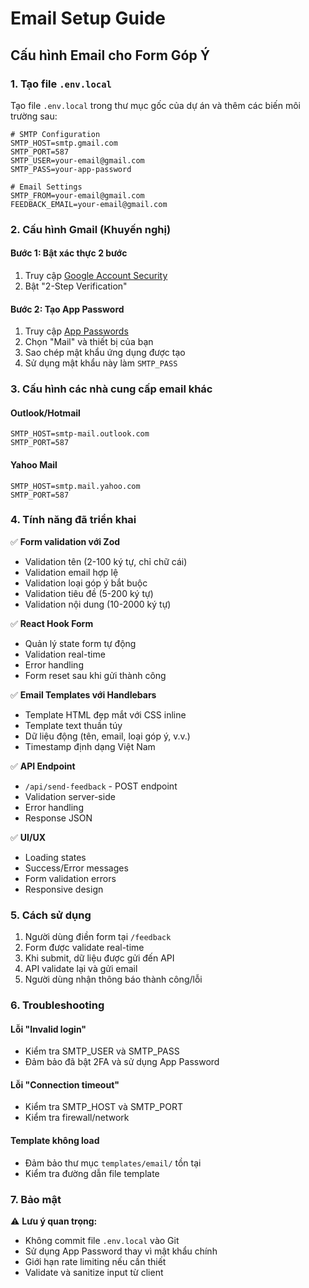 # Email Setup Guide

## Cấu hình Email cho Form Góp Ý

### 1. Tạo file `.env.local`

Tạo file `.env.local` trong thư mục gốc của dự án và thêm các biến môi trường sau:

```env
# SMTP Configuration
SMTP_HOST=smtp.gmail.com
SMTP_PORT=587
SMTP_USER=your-email@gmail.com
SMTP_PASS=your-app-password

# Email Settings
SMTP_FROM=your-email@gmail.com
FEEDBACK_EMAIL=your-email@gmail.com
```

### 2. Cấu hình Gmail (Khuyến nghị)

#### Bước 1: Bật xác thực 2 bước

1. Truy cập [Google Account Security](https://myaccount.google.com/security)
2. Bật "2-Step Verification"

#### Bước 2: Tạo App Password

1. Truy cập [App Passwords](https://myaccount.google.com/apppasswords)
2. Chọn "Mail" và thiết bị của bạn
3. Sao chép mật khẩu ứng dụng được tạo
4. Sử dụng mật khẩu này làm `SMTP_PASS`

### 3. Cấu hình các nhà cung cấp email khác

#### Outlook/Hotmail

```env
SMTP_HOST=smtp-mail.outlook.com
SMTP_PORT=587
```

#### Yahoo Mail

```env
SMTP_HOST=smtp.mail.yahoo.com
SMTP_PORT=587
```

### 4. Tính năng đã triển khai

✅ **Form validation với Zod**

- Validation tên (2-100 ký tự, chỉ chữ cái)
- Validation email hợp lệ
- Validation loại góp ý bắt buộc
- Validation tiêu đề (5-200 ký tự)
- Validation nội dung (10-2000 ký tự)

✅ **React Hook Form**

- Quản lý state form tự động
- Validation real-time
- Error handling
- Form reset sau khi gửi thành công

✅ **Email Templates với Handlebars**

- Template HTML đẹp mắt với CSS inline
- Template text thuần túy
- Dữ liệu động (tên, email, loại góp ý, v.v.)
- Timestamp định dạng Việt Nam

✅ **API Endpoint**

- `/api/send-feedback` - POST endpoint
- Validation server-side
- Error handling
- Response JSON

✅ **UI/UX**

- Loading states
- Success/Error messages
- Form validation errors
- Responsive design

### 5. Cách sử dụng

1. Người dùng điền form tại `/feedback`
2. Form được validate real-time
3. Khi submit, dữ liệu được gửi đến API
4. API validate lại và gửi email
5. Người dùng nhận thông báo thành công/lỗi

### 6. Troubleshooting

#### Lỗi "Invalid login"

- Kiểm tra SMTP_USER và SMTP_PASS
- Đảm bảo đã bật 2FA và sử dụng App Password

#### Lỗi "Connection timeout"

- Kiểm tra SMTP_HOST và SMTP_PORT
- Kiểm tra firewall/network

#### Template không load

- Đảm bảo thư mục `templates/email/` tồn tại
- Kiểm tra đường dẫn file template

### 7. Bảo mật

⚠️ **Lưu ý quan trọng:**

- Không commit file `.env.local` vào Git
- Sử dụng App Password thay vì mật khẩu chính
- Giới hạn rate limiting nếu cần thiết
- Validate và sanitize input từ client
